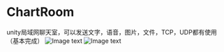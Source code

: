 # ChartRoom
unity局域网聊天室，可以发送文字，语音，图片，文件，TCP，UDP都有使用（基本完成）
![Image text](https://github.com/ZerlenZhang/ChartRoom/blob/master/Images/client.png)
![Image text](https://github.com/ZerlenZhang/ChartRoom/blob/master/Images/server.png)
